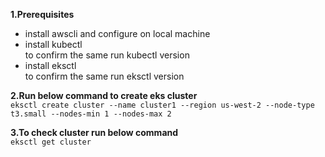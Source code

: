 **1.Prerequisites**
<br>
- install awscli and configure on local machine
- install kubectl
  <br> to confirm the same run kubectl version
- install eksctl
  <br> to confirm the same run eksctl version


**2.Run below command to create eks cluster**
<br>
`eksctl create cluster --name cluster1 --region us-west-2 --node-type t3.small --nodes-min 1 --nodes-max 2`


**3.To check cluster run below command**
<br>
`eksctl get cluster`

